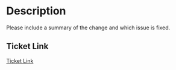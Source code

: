 # Description

Please include a summary of the change and which issue is fixed.

## Ticket Link

[Ticket Link]()